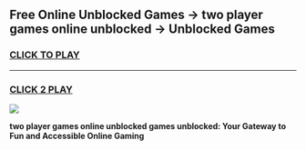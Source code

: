 
## Free Online Unblocked Games → two player games online unblocked → Unblocked Games
<h3>
<a href="https://premium.freeplayer.one?title=two_player_games_online_unblocked&ref=21F">CLICK TO PLAY</a></h3>
<hr>

<h3>
<a href="https://premium.freeplayer.one?title=two_player_games_online_unblocked&ref=21F">CLICK 2 PLAY</a>
  
</h3>

<a href="https://premium.freeplayer.one?title=two_player_games_online_unblocked&ref=21F/"><img src="https://clearcache.store/games.png"></a>


**two player games online unblocked games unblocked: Your Gateway to Fun and Accessible Online Gaming**
